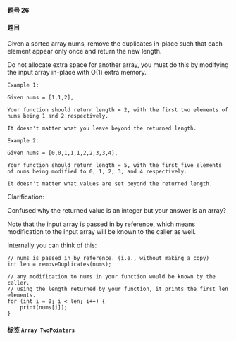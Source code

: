 #### 题号 26
#### 题目
Given a sorted array nums, remove the duplicates in-place such that each element appear only once and return the new length.

Do not allocate extra space for another array, you must do this by modifying the input array in-place with O(1) extra memory.

    Example 1:

    Given nums = [1,1,2],

    Your function should return length = 2, with the first two elements of nums being 1 and 2 respectively.

    It doesn't matter what you leave beyond the returned length.

    Example 2:

    Given nums = [0,0,1,1,1,2,2,3,3,4],

    Your function should return length = 5, with the first five elements of nums being modified to 0, 1, 2, 3, and 4 respectively.

    It doesn't matter what values are set beyond the returned length.
Clarification:

Confused why the returned value is an integer but your answer is an array?

Note that the input array is passed in by reference, which means modification to the input array will be known to the caller as well.

Internally you can think of this:

    // nums is passed in by reference. (i.e., without making a copy)
    int len = removeDuplicates(nums);

    // any modification to nums in your function would be known by the caller.
    // using the length returned by your function, it prints the first len elements.
    for (int i = 0; i < len; i++) {
        print(nums[i]);
    }

#### 标签 ```Array TwoPointers```
